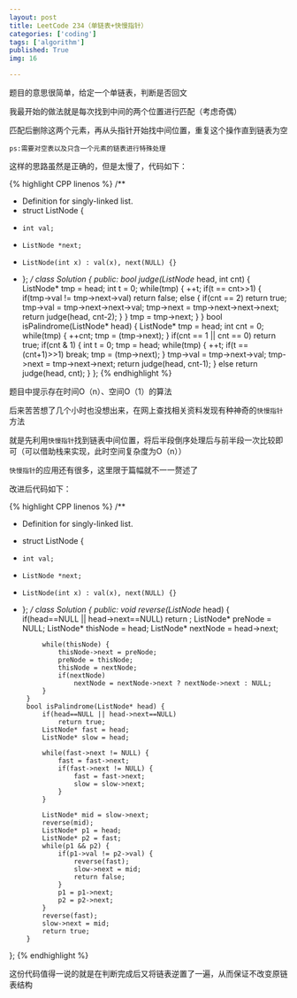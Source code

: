 ```yaml
---
layout: post
title: LeetCode 234（单链表+快慢指针）
categories: ['coding']
tags: ['algorithm']
published: True
img: 16

---
```


题目的意思很简单，给定一个单链表，判断是否回文

我最开始的做法就是每次找到中间的两个位置进行匹配（考虑奇偶）

匹配后删除这两个元素，再从头指针开始找中间位置，重复这个操作直到链表为空

`ps:需要对空表以及只含一个元素的链表进行特殊处理`

这样的思路虽然是正确的，但是太慢了，代码如下：

{% highlight CPP linenos %}
/**
 * Definition for singly-linked list.
 * struct ListNode {
 *     int val;
 *     ListNode *next;
 *     ListNode(int x) : val(x), next(NULL) {}
 * };
 */
class Solution {
    public:
        bool judge(ListNode* head, int cnt) {
            ListNode* tmp = head;
            int t = 0;
            while(tmp) {
                ++t; 
                if(t == cnt>>1) {
                    if(tmp->val != tmp->next->val)
                        return false;
                    else {
                        if(cnt == 2) return true;
                        tmp->val = tmp->next->next->val;
                        tmp->next = tmp->next->next->next;
                        return judge(head, cnt-2);
                    }
                }
                tmp = tmp->next;
            }
        }
        bool isPalindrome(ListNode* head) {
            ListNode* tmp = head;
            int cnt = 0;
            while(tmp) {
                ++cnt;
                tmp = (tmp->next);
            }
            if(cnt == 1 || cnt == 0) return true;
            if(cnt & 1) {
                int t = 0;
                tmp = head;
                while(tmp) {
                    ++t;
                    if(t == (cnt+1)>>1)
                        break;
                    tmp = (tmp->next);
                }
                tmp->val = tmp->next->val;
                tmp->next = tmp->next->next;
                return judge(head, cnt-1);
            } else return judge(head, cnt);
        }
};
{% endhighlight %}

题目中提示存在时间O（n）、空间O（1）的算法

后来苦苦想了几个小时也没想出来，在网上查找相关资料发现有种神奇的`快慢指针`方法

就是先利用`快慢指针`找到链表中间位置，将后半段倒序处理后与前半段一次比较即可（可以借助栈来实现，此时空间复杂度为O（n））

`快慢指针`的应用还有很多，这里限于篇幅就不一一赘述了

改进后代码如下：

{% highlight CPP linenos %}
/**
 * Definition for singly-linked list.
 * struct ListNode {
 *     int val;
 *     ListNode *next;
 *     ListNode(int x) : val(x), next(NULL) {}
 * };
 */
class Solution {
    public:
        void reverse(ListNode* head) {
            if(head==NULL || head->next==NULL) 
                return ;
            ListNode* preNode = NULL;
            ListNode* thisNode = head;
            ListNode* nextNode = head->next;

            while(thisNode) {
                thisNode->next = preNode;
                preNode = thisNode;
                thisNode = nextNode;
                if(nextNode)
                    nextNode = nextNode->next ? nextNode->next : NULL;
            }
        }
        bool isPalindrome(ListNode* head) {
            if(head==NULL || head->next==NULL)
                return true;
            ListNode* fast = head;
            ListNode* slow = head;

            while(fast->next != NULL) {
                fast = fast->next;
                if(fast->next != NULL) {
                    fast = fast->next;
                    slow = slow->next;
                }
            }

            ListNode* mid = slow->next;
            reverse(mid);
            ListNode* p1 = head;
            ListNode* p2 = fast;
            while(p1 && p2) {
                if(p1->val != p2->val) {
                    reverse(fast);
                    slow->next = mid;
                    return false;
                }
                p1 = p1->next;
                p2 = p2->next;
            }
            reverse(fast);
            slow->next = mid;
            return true;
        }
};
{% endhighlight %}

这份代码值得一说的就是在判断完成后又将链表逆置了一遍，从而保证不改变原链表结构

